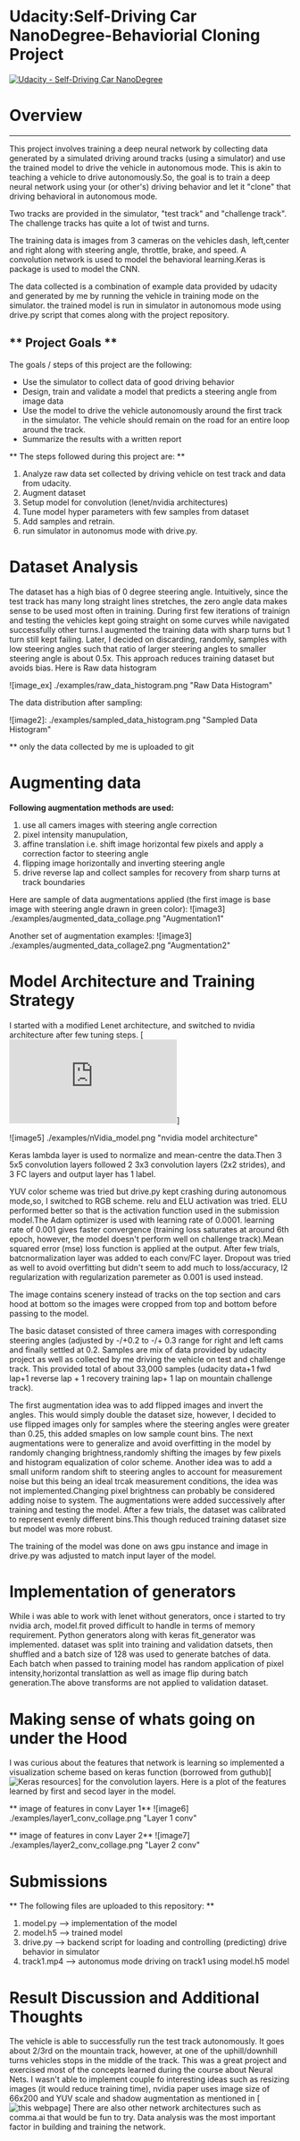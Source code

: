 # Udacity:Self-Driving Car NanoDegree-Behaviorial Cloning Project

[![Udacity - Self-Driving Car NanoDegree](https://s3.amazonaws.com/udacity-sdc/github/shield-carnd.svg)](http://www.udacity.com/drive)

# Overview
---
This project involves training a deep neural network by collecting data generated by a simulated driving around tracks (using a simulator) and use the trained model to drive the vehicle in autonomous mode. This is akin to teaching a vehicle to drive autonomously.So, the goal is to train a deep neural network using your (or other's) driving behavior and let it "clone" that driving behavioral in autonomous mode.

Two tracks are provided in the simulator, "test track" and "challenge track". The challenge tracks has quite a lot of twist and turns.

The training data is images from 3 cameras on the vehicles dash, left,center and right along with steering angle, throttle, brake, and speed. A convolution network is used to model the behavioral learning.Keras is package is used to model the CNN.

The data collected is a combination of example data provided by udacity and generated by me by running the vehicle in training mode on the simulator. the trained model is run in simulator in autonomous mode using drive.py script that comes along with the project repository.


** Project Goals **
---
The goals / steps of this project are the following:
* Use the simulator to collect data of good driving behavior 
* Design, train and validate a model that predicts a steering angle from image data
* Use the model to drive the vehicle autonomously around the first track in the simulator. The vehicle should remain on the road for an entire loop around the track.
* Summarize the results with a written report


** The steps followed during this project are: **
1. Analyze raw data set collected by driving vehicle on test track and data from udacity.
2. Augment dataset
3. Setup model for convolution (lenet/nvidia architectures)
4. Tune model hyper parameters with few samples from dataset
5. Add samples and retrain.
6. run simulator in autonomus mode with drive.py.




# Dataset Analysis
The dataset has a high bias of 0 degree steering angle. Intuitively, since the test track has many long straight lines stretches, the zero angle data makes sense to be used most often in training. During first few iterations of trainign and testing the vehicles kept going straight on some  curves while navigated successfully other turns.I augmented the training data with sharp turns but 1 turn still kept failing.
Later, I decided on discarding, randomly, samples with low steering angles such that ratio of larger steering angles to smaller steering angle is about 0.5x. This approach reduces training dataset but avoids bias.
Here is Raw data histogram 

![image_ex]  ./examples/raw_data_histogram.png "Raw Data Histogram"

The data distribution after sampling:

![image2]: ./examples/sampled_data_histogram.png "Sampled Data Histogram"

** only the data collected by me is uploaded to git

# Augmenting data
**Following augmentation methods are used:**
1. use all camers images with steering angle correction
2. pixel intensity manupulation,
3. affine translation i.e. shift image horizontal few pixels and apply a correction factor to steering angle
4. flipping image horizontally and inverting steering angle
5. drive reverse lap and collect samples for recovery from sharp turns at track boundaries

Here are sample of data augmentations applied (the first image is base image with steering angle drawn in green color):
![image3] ./examples/augmented_data_collage.png "Augmentation1"

Another set of augmentation examples:
![image3] ./examples/augmented_data_collage2.png "Augmentation2"



# Model Architecture and Training Strategy

I started with a modified Lenet architecture, and switched to nvidia architecture after few tuning steps.
[![nVidia-End to End Learning for Selfdriving Cars](https://images.nvidia.com/content/tegra/automotive/images/2016/solutions/pdf/end-to-end-dl-using-px.pdf)]

![image5] ./examples/nVidia_model.png "nvidia model architecture"


Keras lambda layer is used to normalize and mean-centre the data.Then 3 5x5 convolution layers followed 2 3x3 convolution layers (2x2 strides), and 3 FC layers and output layer has 1 label.

YUV color scheme was tried but drive.py kept crashing during autonomous mode,so, I switched to RGB scheme. relu and ELU activation was tried. ELU performed better so that is the activation function used in the submission model.The Adam optimizer is used with learning rate of 0.0001. learning rate of 0.001 gives faster convergence (training loss saturates at around 6th epoch, however, the model doesn't perform well on challenge track).Mean squared error (mse) loss function is applied at the output. After few trials, batcnormalization layer was added to each conv/FC layer. Dropout was tried as well to avoid overfitting but didn't seem to add much to loss/accuracy, l2 regularization with regularization paremeter as 0.001 is used instead.

The image contains scenery instead of tracks on the top section and cars hood at bottom so the images were cropped from top and bottom before passing to the model.

The basic dataset consisted of three camera images with corresponding steering angles (adjusted by -/+0.2 to -/+ 0.3 range for right and left cams and finally settled at 0.2. Samples are mix of data provided by udacity project as well as collected by me driving the vehicle on test and challenge track. This provided total of about 33,000 samples (udacity data+1 fwd lap+1 reverse lap + 1 recovery training lap+ 1 lap on mountain challenge track).

The first augmentation idea was to add flipped images and invert the angles. This would simply double the dataset size, however, I decided to use flipped images only for samples where the steering angles were greater than 0.25, this added smaples on low sample count bins.
The next augmentations were to generalize and avoid overfitting in the model by randomly changing brightness,randomly shifting the images by few pixels and histogram equalization of color scheme.
Another idea was to add a small uniform random shift to steering angles to account for measurement noise but this being an ideal trcak measurement conditions, the idea was not implemented.Changing pixel brightness can probably be considered adding noise to system.
The augmentations were added successively after training and testing the model.
After a few trials, the dataset was calibrated to represent evenly different bins.This though reduced training dataset size but model was more robust.

The training of the model was done on aws gpu instance and image in drive.py was adjusted to match input layer of the model.


# Implementation of generators
While i was able to work with lenet without generators, once i started to try nvidia arch, model.fit proved difficult to handle in terms of memory requirement. Python generators along with keras fit_generator was implemented.
dataset was split into training and validation datsets, then shuffled and a batch size of 128 was used to generate batches of data. Each batch when passed to training model has random application of pixel intensity,horizontal translattion as well as image flip during batch generation.The above transforms are not applied to validation dataset.

# Making sense of whats going on under the Hood
I was curious about the features that network is learning so implemented a visualization scheme based on keras function (borrowed from guthub)[![Keras resources](https://github.com/fchollet/keras-resources)] for the convolution layers.
Here is a plot of the features learned by first and secod layer in the model.

** image of features in conv Layer 1**
![image6] ./examples/layer1_conv_collage.png "Layer 1 conv"

** image of features in conv Layer 2**
![image7] ./examples/layer2_conv_collage.png "Layer 2 conv"



# Submissions
** The following files are uploaded to this repository: **
1. model.py   --> implementation of the model
2. model.h5   --> trained model
3. drive.py   --> backend script for loading and controlling (predicting) drive behavior in simulator
4. track1.mp4  --> autonomus mode driving on track1 using model.h5 model



# Result Discussion and Additional Thoughts
The vehicle is able to successfully run the test track autonomously. It goes about 2/3rd on the mountain track, however, at one of the uphill/downhill turns vehicles stops in the middle of the track.
This was a great project and exercised most of the concepts learned during the course about Neural Nets.
I wasn't able to implement couple fo interesting ideas such as resizing images (it would reduce training time), nvidia paper uses image size of 66x200 and YUV scale and shadow augmentation as mentioned in [![this webpage](https://chatbotslife.com/learning-human-driving-behavior-using-nvidias-neural-network-model-and-image-augmentation-80399360efee)]
There are also other network architectures such as comma.ai that would be fun to try.
Data analysis was the most important factor in building and training the network.

















